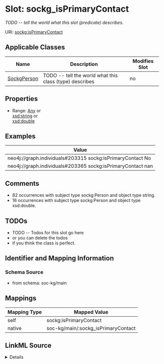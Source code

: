 

# Slot: sockg_isPrimaryContact


_TODO -- tell the world what this slot (predicate) describes._





URI: [sockg:isPrimaryContact](http://www.semanticweb.org/sockg/ontologies/2024/0/soil-carbon-ontology/isPrimaryContact)



<!-- no inheritance hierarchy -->





## Applicable Classes

| Name | Description | Modifies Slot |
| --- | --- | --- |
| [SockgPerson](../classes/SockgPerson.md) | TODO -- tell the world what this class (type) describes |  no  |







## Properties

* Range: [Any](../classes/Any.md)&nbsp;or&nbsp;<br />[xsd:string](http://www.w3.org/2001/XMLSchema#string)&nbsp;or&nbsp;<br />[xsd:double](http://www.w3.org/2001/XMLSchema#double)






## Examples

| Value |
| --- |
| neo4j://graph.individuals#203315 sockg:isPrimaryContact No |
| neo4j://graph.individuals#203365 sockg:isPrimaryContact nan |

## Comments

* 82 occurrences with subject type sockg:Person and object type string.
* 16 occurrences with subject type sockg:Person and object type xsd:double.

## TODOs

* TODO -- Todos for this slot go here
* or you can delete the todos
* if you think the class is perfect.

## Identifier and Mapping Information







### Schema Source


* from schema: soc-kg/main




## Mappings

| Mapping Type | Mapped Value |
| ---  | ---  |
| self | sockg:isPrimaryContact |
| native | soc-kg/main/:sockg_isPrimaryContact |




## LinkML Source

<details>
```yaml
name: sockg_isPrimaryContact
description: TODO -- tell the world what this slot (predicate) describes.
todos:
- TODO -- Todos for this slot go here
- or you can delete the todos
- if you think the class is perfect.
comments:
- 82 occurrences with subject type sockg:Person and object type string.
- 16 occurrences with subject type sockg:Person and object type xsd:double.
examples:
- value: neo4j://graph.individuals#203315 sockg:isPrimaryContact No
- value: neo4j://graph.individuals#203365 sockg:isPrimaryContact nan
from_schema: soc-kg/main
rank: 1000
slot_uri: sockg:isPrimaryContact
alias: sockg_isPrimaryContact
domain_of:
- sockg_Person
range: Any
any_of:
- range: string
- range: double

```
</details>